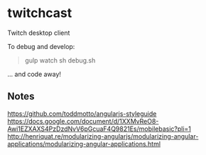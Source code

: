 twitchcast
==========

Twitch desktop client


To debug and develop:

> gulp watch
> sh debug.sh

... and code away!


Notes
-----

https://github.com/toddmotto/angularjs-styleguide
https://docs.google.com/document/d/1XXMvReO8-Awi1EZXAXS4PzDzdNvV6pGcuaF4Q9821Es/mobilebasic?pli=1
http://henriquat.re/modularizing-angularjs/modularizing-angular-applications/modularizing-angular-applications.html